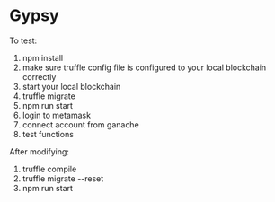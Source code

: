 # Gypsy

To test:

1. npm install
2. make sure truffle config file is configured to your local blockchain correctly
3. start your local blockchain
4. truffle migrate
5. npm run start
6. login to metamask
7. connect account from ganache
8. test functions

After modifying:

 1. truffle compile
 2. truffle migrate --reset
 3. npm run start

